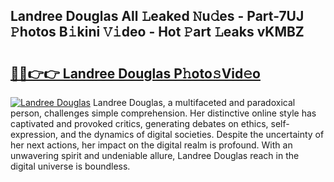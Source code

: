 ## Landree Douglas All 𝙻eaked 𝙽u𝚍es - Part-7UJ 𝙿hotos B𝚒kini 𝚅𝚒deo - Hot 𝙿art 𝙻eaks vKMBZ

# <h2><a href="http://ld3gkl.urlbe.top/?page=Landree+Douglas">🔗🔗👉👉 Landree Douglas P𝚑oto𝚜Vid𝚎o</a></h2>

[![Landree Douglas](https://i.imgur.com/eBuTRDB.gif)](http://ld3gkl.urlbe.top/?page=Landree+Douglas)
Landree Douglas, a multifaceted and paradoxical person, challenges simple comprehension. Her distinctive online style has captivated and provoked critics, generating debates on ethics, self-expression, and the dynamics of digital societies. Despite the uncertainty of her next actions, her impact on the digital realm is profound. With an unwavering spirit and undeniable allure, Landree Douglas reach in the digital universe is boundless.
